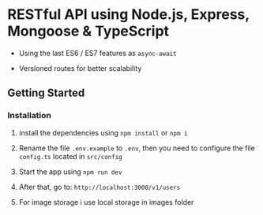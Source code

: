 # RESTful API using Node.js, Express, Mongoose & TypeScript


- Using the last ES6 / ES7 features as `async-await`

- Versioned routes for better scalability



## Getting Started

### Installation

1. install the dependencies using `npm install` or `npm i`

2. Rename the file `.env.example` to `.env`, then you need to configure the file `config.ts` located in `src/config`

3. Start the app using `npm run dev`

4. After that, go to: `http://localhost:3000/v1/users`

5. For image storage i use local storage in images folder

